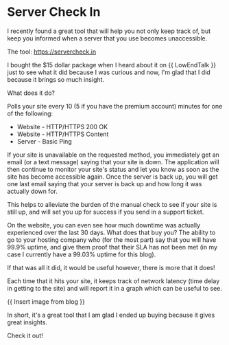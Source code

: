 Server Check In
===========

I recently found a great tool that will help you not only keep track of, but keep you informed when a server that you use becomes unaccessible.

The tool: https://servercheck.in

I bought the $15 dollar package when I heard about it on {{ LowEndTalk }} just to see what it did because I was curious and now, I'm glad that I did because it brings so much insight.

What does it do?

Polls your site every 10 (5 if you have the premium account) minutes for one of the following:
   - Website - HTTP/HTTPS 200 OK
   - Website - HTTP/HTTPS Content
   - Server - Basic Ping

If your site is unavailable on the requested method, you immediately get an email (or a text message) saying that your site is down.  The application will then continue to monitor your site's status and let you know as soon as the site has become accessible again.  Once the server is back up, you will get one last email saying that your server is back up and how long it was actually down for.

This helps to alleviate the burden of the manual check to see if your site is still up, and will set you up for success if you send in a support ticket.

On the website, you can even see how much downtime was actually experienced over the last 30 days.  What does that buy you?  The ability to go to your hosting company who (for the most part) say that you will have 99.9% uptime, and give them proof that their SLA has not been met (in my case I currently have a 99.03% uptime for this blog).

If that was all it did, it would be useful however, there is more that it does!

Each time that it hits your site, it keeps track of network latency (time delay in getting to the site) and will report it in a graph which can be useful to see.

{{ Insert image from blog }}

In short, it's a great tool that I am glad I ended up buying because it gives great insights.

Check it out!